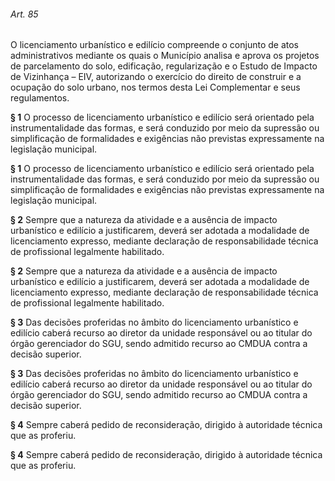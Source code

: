 
###### Art. 85
O licenciamento urbanístico e edilício compreende o conjunto de atos administrativos mediante os quais o Município analisa e aprova os projetos de parcelamento do solo, edificação, regularização e o Estudo de Impacto de Vizinhança – EIV, autorizando o exercício do direito de construir e a ocupação do solo urbano, nos termos desta Lei Complementar e seus regulamentos.

**§ 1** O processo de licenciamento urbanístico e edilício será orientado pela instrumentalidade das formas, e será conduzido por meio da supressão ou simplificação de formalidades e exigências não previstas expressamente na legislação municipal.

**§ 1** O processo de licenciamento urbanístico e edilício será orientado pela instrumentalidade das formas, e será conduzido por meio da supressão ou simplificação de formalidades e exigências não previstas expressamente na legislação municipal.

**§ 2** Sempre que a natureza da atividade e a ausência de impacto urbanístico e edilício a justificarem, deverá ser adotada a modalidade de licenciamento expresso, mediante declaração de responsabilidade técnica de profissional legalmente habilitado.

**§ 2** Sempre que a natureza da atividade e a ausência de impacto urbanístico e edilício a justificarem, deverá ser adotada a modalidade de licenciamento expresso, mediante declaração de responsabilidade técnica de profissional legalmente habilitado.

**§ 3** Das decisões proferidas no âmbito do licenciamento urbanístico e edilício caberá recurso ao diretor da unidade responsável ou ao titular do órgão gerenciador do SGU, sendo admitido recurso ao CMDUA contra a decisão superior.

**§ 3** Das decisões proferidas no âmbito do licenciamento urbanístico e edilício caberá recurso ao diretor da unidade responsável ou ao titular do órgão gerenciador do SGU, sendo admitido recurso ao CMDUA contra a decisão superior.

**§ 4** Sempre caberá pedido de reconsideração, dirigido à autoridade técnica que as proferiu.

**§ 4** Sempre caberá pedido de reconsideração, dirigido à autoridade técnica que as proferiu.
